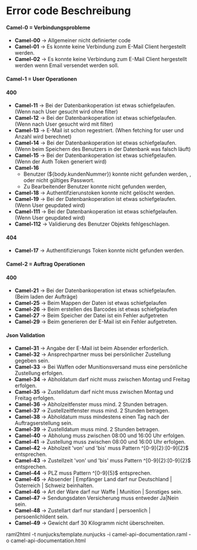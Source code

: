 # Error code Beschreibung
#### Camel-0 = Verbindungsprobleme
- **Camel-00** -> Allgemeiner nicht definierter code
- **Camel-01** -> Es konnte keine Verbindung zum E-Mail Client hergestellt werden.
- **Camel-02** -> Es konnte keine Verbindung zum E-Mail Client hergestellt werden wenn Email versendet werden soll.

#### Camel-1 = User Operationen
#### 400
- **Camel-11** -> Bei der Datenbankoperation ist etwas schiefgelaufen. (Wenn nach User gesucht wird ohne filter)
- **Camel-12** -> Bei der Datenbankoperation ist etwas schiefgelaufen. (Wenn nach User gesucht wird mit filter)
- **Camel-13** -> E-Mail ist schon regestriert. (When fetching for user und Anzahl wird berechnet)
- **Camel-14** -> Bei der Datenbankoperation ist etwas schiefgelaufen. (Wenn beim Speichern des Benutzers in der Datenbank was falsch läuft)
- **Camel-15** -> Bei der Datenbankoperation ist etwas schiefgelaufen. (Wenn der Auth Token generiert wird) 
- **Camel-16**
    - Benutzer (${body.kundenNummer}) konnte nicht gefunden werden, , oder nicht gültiges Passwort.
    - Zu Bearbeitender Benutzer konnte nicht gefunden werden,
- **Camel-18** -> Authentifzierunstoken konnte nicht gelöscht werden.
- **Camel-19** -> Bei der Datenbankoperation ist etwas schiefgelaufen. (Wenn User geupdated wird)
- **Camel-111** -> Bei der Datenbankoperation ist etwas schiefgelaufen. (Wenn User geupdated wird)
- **Camel-112** -> Validierung des Benutzer Objekts fehlgeschlagen.



#### 404
- **Camel-17** -> Authentifizierungs Token konnte nicht gefunden werden.

#### Camel-2 = Auftrag Operationen
#### 400
- **Camel-21** -> Bei der Datenbankoperation ist etwas schiefgelaufen. (Beim laden der Aufträge)
- **Camel-25** -> Beim Mappen der Daten ist etwas schiefgelaufen
- **Camel-26** -> Beim erstellen des Barcodes ist etwas schiefgelaufen
- **Camel-27** -> Beim Speicher der Datei ist ein Fehler aufgetreten
- **Camel-29** -> Beim generieren der E-Mail ist ein Fehler aufgetreten.
#### Json Validation
- **Camel-31** -> Angabe der E-Mail ist beim Absender erforderlich.
- **Camel-32** -> Ansprechpartner muss bei persönlicher Zustellung gegeben sein.
- **Camel-33** -> Bei Waffen oder Munitionsversand muss eine persönliche Zustellung erfolgen.
- **Camel-34** -> Abholdatum darf nicht muss zwischen Montag und Freitag erfolgen.
- **Camel-35** -> Zustelldatum darf nicht muss zwischen Montag und Freitag erfolgen.
- **Camel-36** -> Abholzeitfenster muss mind. 2 Stunden betragen.
- **Camel-37** -> Zustellzeitfenster muss mind. 2 Stunden betragen.
- **Camel-38** -> Abholdatum muss mindestens einen Tag nach der Auftragserstellung sein.
- **Camel-39** -> Zustelldatum muss mind. 2 Stunden betragen.
- **Camel-40** -> Abholung muss zwischen 08:00 und 16:00 Uhr erfolgen.
- **Camel-41** -> Zustellung muss zwischen 08:00 und 16:00 Uhr erfolgen.
- **Camel-42** -> Abholzeit 'von' und 'bis' muss Pattern ^[0-9]{2}:[0-9]{2}$ entsprechen.
- **Camel-43** -> Zustellzeit 'von' und 'bis' muss Pattern ^[0-9]{2}:[0-9]{2}$ entsprechen.
- **Camel-44** -> PLZ muss Pattern ^[0-9]{5}$ entsprechen.
- **Camel-45** -> Absender | Empfänger Land darf nur Deutschland | Österreich | Schweiz beinhalten.
- **Camel-46** -> Art der Ware darf nur Waffe | Munition | Sonstiges sein.
- **Camel-47** -> Sendungsdaten Versicherung muss entweder Ja|Nein sein.
- **Camel-48** -> Zustellart darf nur standard | persoenlich | persoenlichIdent sein.
- **Camel-49** -> Gewicht darf 30 Kilogramm nicht überschreiten.


raml2html -t nunjucks/template.nunjucks -i camel-api-documentation.raml -o camel-api-documentation.html
